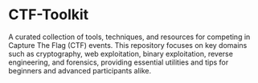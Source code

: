 # CTF-Toolkit
A curated collection of tools, techniques, and resources for competing in Capture The Flag (CTF) events. This repository focuses on key domains such as cryptography, web exploitation, binary exploitation, reverse engineering, and forensics, providing essential utilities and tips for beginners and advanced participants alike.
